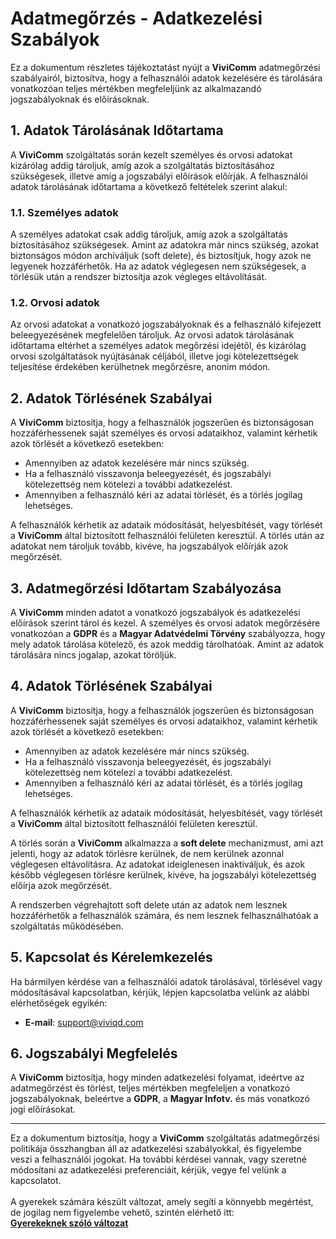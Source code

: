 # Adatmegőrzés - Adatkezelési Szabályok

Ez a dokumentum részletes tájékoztatást nyújt a **ViviComm** adatmegőrzési szabályairól, biztosítva, hogy a felhasználói adatok kezelésére és tárolására vonatkozóan teljes mértékben megfeleljünk az alkalmazandó jogszabályoknak és előírásoknak.

## 1. Adatok Tárolásának Időtartama

A **ViviComm** szolgáltatás során kezelt személyes és orvosi adatokat kizárólag addig tároljuk, amíg azok a szolgáltatás biztosításához szükségesek, illetve amíg a jogszabályi előírások előírják. A felhasználói adatok tárolásának időtartama a következő feltételek szerint alakul:

### **1.1. Személyes adatok**
A személyes adatokat csak addig tároljuk, amíg azok a szolgáltatás biztosításához szükségesek. Amint az adatokra már nincs szükség, azokat biztonságos módon archíváljuk (soft delete), és biztosítjuk, hogy azok ne legyenek hozzáférhetők. Ha az adatok véglegesen nem szükségesek, a törlésük után a rendszer biztosítja azok végleges eltávolítását.

### **1.2. Orvosi adatok**
Az orvosi adatokat a vonatkozó jogszabályoknak és a felhasználó kifejezett beleegyezésének megfelelően tároljuk. Az orvosi adatok tárolásának időtartama eltérhet a személyes adatok megőrzési idejétől, és kizárólag orvosi szolgáltatások nyújtásának céljából, illetve jogi kötelezettségek teljesítése érdekében kerülhetnek megőrzésre, anonim módon.

## 2. Adatok Törlésének Szabályai

A **ViviComm** biztosítja, hogy a felhasználók jogszerűen és biztonságosan hozzáférhessenek saját személyes és orvosi adataikhoz, valamint kérhetik azok törlését a következő esetekben:

- Amennyiben az adatok kezelésére már nincs szükség.
- Ha a felhasználó visszavonja beleegyezését, és jogszabályi kötelezettség nem kötelezi a további adatkezelést.
- Amennyiben a felhasználó kéri az adatai törlését, és a törlés jogilag lehetséges.

A felhasználók kérhetik az adataik módosítását, helyesbítését, vagy törlését a **ViviComm** által biztosított felhasználói felületen keresztül. A törlés után az adatokat nem tároljuk tovább, kivéve, ha jogszabályok előírják azok megőrzését.

## 3. Adatmegőrzési Időtartam Szabályozása

A **ViviComm** minden adatot a vonatkozó jogszabályok és adatkezelési előírások szerint tárol és kezel. A személyes és orvosi adatok megőrzésére vonatkozóan a **GDPR** és a **Magyar Adatvédelmi Törvény** szabályozza, hogy mely adatok tárolása kötelező, és azok meddig tárolhatóak. Amint az adatok tárolására nincs jogalap, azokat töröljük.

## 4. Adatok Törlésének Szabályai

A **ViviComm** biztosítja, hogy a felhasználók jogszerűen és biztonságosan hozzáférhessenek saját személyes és orvosi adataikhoz, valamint kérhetik azok törlését a következő esetekben:

- Amennyiben az adatok kezelésére már nincs szükség.
- Ha a felhasználó visszavonja beleegyezését, és jogszabályi kötelezettség nem kötelezi a további adatkezelést.
- Amennyiben a felhasználó kéri az adatai törlését, és a törlés jogilag lehetséges.

A felhasználók kérhetik az adataik módosítását, helyesbítését, vagy törlését a **ViviComm** által biztosított felhasználói felületen keresztül.

A törlés során a **ViviComm** alkalmazza a **soft delete** mechanizmust, ami azt jelenti, hogy az adatok törlésre kerülnek, de nem kerülnek azonnal véglegesen eltávolításra. Az adatokat ideiglenesen inaktiváljuk, és azok később véglegesen törlésre kerülnek, kivéve, ha jogszabályi kötelezettség előírja azok megőrzését.

A rendszerben végrehajtott soft delete után az adatok nem lesznek hozzáférhetők a felhasználók számára, és nem lesznek felhasználhatóak a szolgáltatás működésében.

## 5. Kapcsolat és Kérelemkezelés

Ha bármilyen kérdése van a felhasználói adatok tárolásával, törlésével vagy módosításával kapcsolatban, kérjük, lépjen kapcsolatba velünk az alábbi elérhetőségek egyikén:

- **E-mail**: [support@viviqd.com](mailto:support@viviqd.com)

## 6. Jogszabályi Megfelelés

A **ViviComm** biztosítja, hogy minden adatkezelési folyamat, ideértve az adatmegőrzést és törlést, teljes mértékben megfeleljen a vonatkozó jogszabályoknak, beleértve a **GDPR**, a **Magyar Infotv.** és más vonatkozó jogi előírásokat.

---

Ez a dokumentum biztosítja, hogy a **ViviComm** szolgáltatás adatmegőrzési politikája összhangban áll az adatkezelési szabályokkal, és figyelembe veszi a felhasználói jogokat. Ha további kérdései vannak, vagy szeretné módosítani az adatkezelési preferenciáit, kérjük, vegye fel velünk a kapcsolatot.
<br/>
<br/>
A gyerekek számára készült változat, amely segíti a könnyebb megértést,<br/> de jogilag nem figyelembe vehető, szintén elérhető itt:  
[**Gyerekeknek szóló változat**](../easy/easy-data-retention.md)
